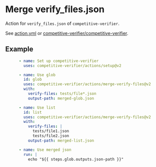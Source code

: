 # Merge verify_files.json
Action for `verify_files.json` of `competitive-verifier`.

See [action.yml](action.yml) or [competitive-verifier/competitive-verifier](https://github.com/competitive-verifier/competitive-verifier).

## Example

```yml
      - name: Set up competitive-verifier
        uses: competitive-verifier/actions/setup@v2

      - name: Use glob
        id: glob
        uses: competitive-verifier/actions/merge-verify-files@v2
        with:
          verify-files: tests/file*.json
          output-path: merged-glob.json

      - name: Use list
        id: list
        uses: competitive-verifier/actions/merge-verify-files@v2
        with:
          verify-files: |
            tests/file1.json
            tests/file2.json
          output-path: merged-list.json

      - name: Use merged json
        run: |
          echo "${{ steps.glob.outputs.json-path }}"
```